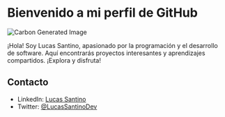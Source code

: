 # Bienvenido a mi perfil de GitHub

![Carbon Generated Image](https://raw.githubusercontent.com/SSantinoSteckler/SSantinoSteckler/main/assets/142850848/3835850c-c8ce-435b-a4f5-2ebfb05e5856.png)

¡Hola! Soy Lucas Santino, apasionado por la programación y el desarrollo de software. Aquí encontrarás proyectos interesantes y aprendizajes compartidos. ¡Explora y disfruta!

## Contacto
- LinkedIn: [Lucas Santino](https://www.linkedin.com/in/lucassantino/)
- Twitter: [@LucasSantinoDev](https://twitter.com/LucasSantinoDev)

